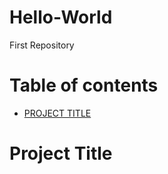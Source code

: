 # Hello-World
First Repository

  

# Table of contents
- [PROJECT TITLE ](#Project_Title)  


# Project Title

